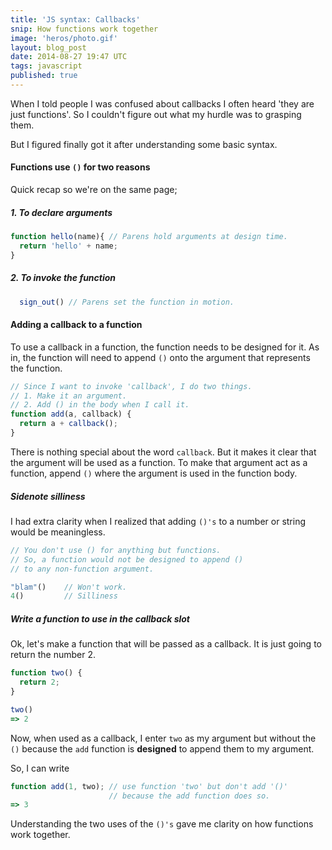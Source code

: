 ```yaml
---
title: 'JS syntax: Callbacks'
snip: How functions work together
image: 'heros/photo.gif'
layout: blog_post
date: 2014-08-27 19:47 UTC
tags: javascript
published: true
---
```


When I told people I was confused about callbacks I often heard 'they are  just functions'. So I couldn't figure out what my hurdle was to grasping them. 

But I figured finally got it after understanding some basic syntax. 



#### Functions use `()` for two reasons

Quick recap so we're on the same page;

##### 1. To declare arguments

~~~javascript
function hello(name){ // Parens hold arguments at design time.
  return 'hello' + name;
}
~~~

##### 2. To invoke the function

~~~javascript
  sign_out() // Parens set the function in motion.
~~~

#### Adding a callback to a function

To use a callback in a function, the function needs to be designed for it. 
As in, the function will need to append `()` onto the argument that represents the function.

~~~javascript
// Since I want to invoke 'callback', I do two things.
// 1. Make it an argument.
// 2. Add () in the body when I call it.
function add(a, callback) { 
  return a + callback(); 
}
~~~

There is nothing special about the word `callback`. But it makes it clear that the argument will be used as a function. To make that argument act as a function, append `()` where the argument is used in the function body.

##### Sidenote silliness
I had extra clarity when I realized that adding `()'s` to a number or string would be meaningless. 

~~~javascript
// You don't use () for anything but functions.
// So, a function would not be designed to append () 
// to any non-function argument.

"blam"()    // Won't work.
4()         // Silliness
~~~

##### Write a function to use in the callback slot
Ok, let's make a function that will be passed as a callback. It is just going to return the number 2. 

~~~javascript
function two() {
  return 2;
}

two()
=> 2
~~~

Now, when used as a callback, I  enter `two` as my argument but without the `()` because the `add` function is **designed** to append them to my argument. 

So, I can write 

~~~javascript
function add(1, two); // use function 'two' but don't add '()' 
                      // because the add function does so.
=> 3
~~~

Understanding the two uses of the `()'s` gave me clarity on how functions work together.
